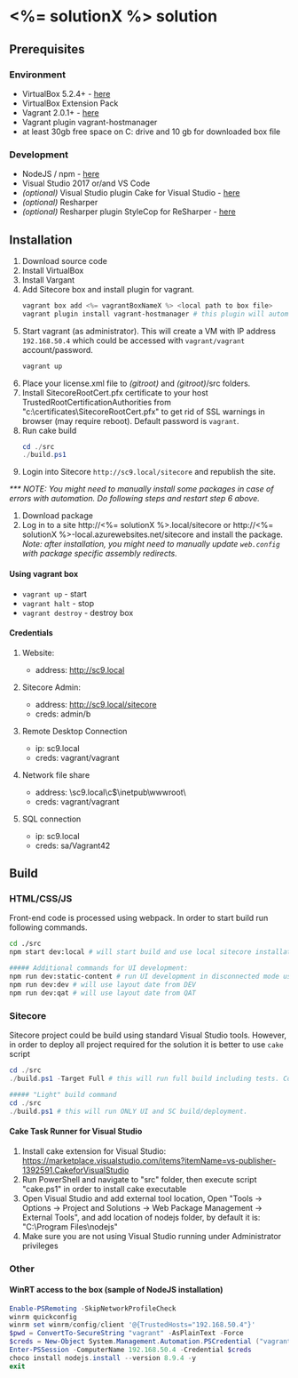 # <%= solutionX %> solution

## Prerequisites

### Environment
* VirtualBox 5.2.4+ - [here](https://www.virtualbox.org/wiki/Downloads)
* VirtualBox Extension Pack
* Vagrant 2.0.1+ - [here](https://www.vagrantup.com/downloads.html)
* Vagrant plugin vagrant-hostmanager
* at least 30gb free space on C: drive and 10 gb for downloaded box file

### Development
* NodeJS / npm - [here](https://nodejs.org/en/)
* Visual Studio 2017 or/and VS Code
* *(optional)* Visual Studio plugin Cake for Visual Studio - [here](https://marketplace.visualstudio.com/items?itemName=vs-publisher-1392591.CakeforVisualStudio)
* *(optional)* Resharper
* *(optional)* Resharper plugin StyleCop for ReSharper - [here](https://github.com/StyleCop/StyleCop.ReSharper)

## Installation

1.  Download source code
1.  Install VirtualBox
1.  Install Vargant
1.  Add Sitecore box and install plugin for vagrant.
    ```powershell
    vagrant box add <%= vagrantBoxNameX %> <local path to box file>
    vagrant plugin install vagrant-hostmanager # this plugin will automatically set hosts entries
    ```
1.  Start vagrant (as administrator).
    This will create a VM with IP address `192.168.50.4` which could be accessed with `vagrant/vagrant` account/password.
    ```powershell
    vagrant up
    ```
1.  Place your license.xml file to *(gitroot)* and *(gitroot)*/src folders.
1.  Install SitecoreRootCert.pfx certificate to your host TrustedRootCertificationAuthorities from "c:\certificates\SitecoreRootCert.pfx" to get rid of SSL warnings in browser (may require reboot). Default password is `vagrant`.
1.  Run cake build
    ```powershell
    cd ./src
    ./build.ps1
    ```
1.  Login into Sitecore `http://sc9.local/sitecore` and republish the site.

_\*\*\* NOTE: You might need to manually install some packages in case of errors with automation. Do following steps and restart step 6 above._

1.  Download package
1.  Log in to a site http://<%= solutionX %>.local/sitecore or http://<%= solutionX %>-local.azurewebsites.net/sitecore and install the package.
    _Note: after installation, you might need to manually update `web.config` with package specific assembly redirects._

#### Using vagrant box

* `vagrant up` - start
* `vagrant halt` - stop
* `vagrant destroy` - destroy box

#### Credentials

1. Website:
    * address: http://sc9.local

1. Sitecore Admin:
    * address: http://sc9.local/sitecore
    * creds: admin/b

1. Remote Desktop Connection
    * ip: sc9.local
    * creds: vagrant/vagrant

1. Network file share
    * address: \\sc9.local\c$\inetpub\wwwroot\
    * creds: vagrant/vagrant

1. SQL connection
    * ip: sc9.local
    * creds: sa/Vagrant42

## Build

### HTML/CSS/JS

Front-end code is processed using webpack. In order to start build run following commands.

```bash
cd ./src
npm start dev:local # will start build and use local sitecore installation as a source for layout
```

```bash
##### Additional commands for UI development:
npm run dev:static-content # run UI development in disconnected mode using local JSON
npm run dev:dev # will use layout date from DEV
npm run dev:qat # will use layout date from QAT
```

### Sitecore

Sitecore project could be build using standard Visual Studio tools. However, in order to deploy all project required for the solution it is better to use `cake` script

```powershell
cd ./src
./build.ps1 -Target Full # this will run full build including tests. Consider using it once new branch is checked-out.
```

```powershell
##### "Light" build command
cd ./src
./build.ps1 # this will run ONLY UI and SC build/deployment.
```

#### Cake Task Runner for Visual Studio

1.  Install cake extension for Visual Studio: https://marketplace.visualstudio.com/items?itemName=vs-publisher-1392591.CakeforVisualStudio
2.  Run PowerShell and navigate to "src" folder, then execute script "cake.ps1" in order to install cake executable
3.  Open Visual Studio and add external tool location, Open "Tools -> Options -> Project and Solutions -> Web Package Management -> External Tools", and add location of nodejs folder, by default it is: "C:\Program Files\nodejs"
4.  Make sure you are not using Visual Studio running under Administrator privileges

### Other

#### WinRT access to the box (sample of NodeJS installation)

```powershell
Enable-PSRemoting -SkipNetworkProfileCheck
winrm quickconfig
winrm set winrm/config/client '@{TrustedHosts="192.168.50.4"}'
$pwd = ConvertTo-SecureString "vagrant" -AsPlainText -Force
$creds = New-Object System.Management.Automation.PSCredential ("vagrant", $pwd)
Enter-PSSession -ComputerName 192.168.50.4 -Credential $creds
choco install nodejs.install --version 8.9.4 -y
exit
```
